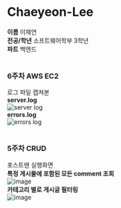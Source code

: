 # Chaeyeon-Lee
**이름** 이채연<br>
**전공/학년** 소프트웨어학부 3학년<br>
**파트** 백엔드<br><br>
### 6주차 AWS EC2<br>
로그 파일 캡쳐본<br>
**server.log**<br>
![server log](https://github.com/user-attachments/assets/6bc903d1-7344-495c-933a-6a102eba0c53)
<br>
**errors.log**<br>
![errors log](https://github.com/user-attachments/assets/fe128a11-f61c-4b25-ae45-922ed2e472eb)
<br><br>
### 5주차 CRUD<br>
포스트맨 실행화면<br>
**특정 게시물에 포함된 모든 comment 조회**<br>
![image](https://github.com/user-attachments/assets/ce69c644-7bc1-4c66-bda2-1392c8103004)
<br>
**카테고리 별로 게시글 필터링**<br>
![image](https://github.com/user-attachments/assets/4802c177-e619-47c9-bca0-add82ad5d2e4)
